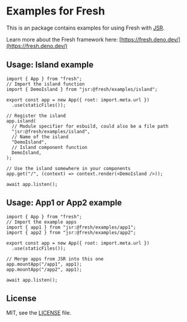 # Examples for Fresh

This is an package contains examples for using Fresh with
[JSR](https://jsr.io/).

Learn more about the Fresh framework here:
[https://fresh.deno.dev/](https://fresh.deno.dev/)

## Usage: Island example

```tsx
import { App } from "fresh";
// Import the island function
import { DemoIsland } from "jsr:@fresh/examples/island";

export const app = new App({ root: import.meta.url })
  .use(staticFiles());

// Register the island
app.island(
  // Module specifier for esbuild, could also be a file path
  "jsr:@fresh/examples/island",
  // Name of the island
  "DemoIsland",
  // Island component function
  DemoIsland,
);

// Use the island somewhere in your components
app.get("/", (context) => context.render(<DemoIsland />));

await app.listen();
```

## Usage: App1 or App2 example

```tsx
import { App } from "fresh";
// Import the example apps
import { app1 } from "jsr:@fresh/examples/app1";
import { app2 } from "jsr:@fresh/examples/app2";

export const app = new App({ root: import.meta.url })
  .use(staticFiles());

// Merge apps from JSR into this one
app.mountApp("/app1", app1);
app.mountApp("/app2", app1);

await app.listen();
```

## License

MIT, see the [LICENSE](./LICENSE) file.
